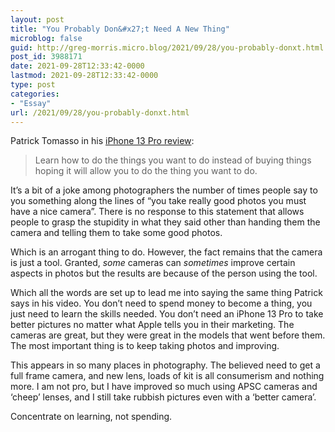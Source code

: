 ```yaml
---
layout: post
title: "You Probably Don&#x27;t Need A New Thing"
microblog: false
guid: http://greg-morris.micro.blog/2021/09/28/you-probably-donxt.html
post_id: 3988171
date: 2021-09-28T12:33:42-0000
lastmod: 2021-09-28T12:33:42-0000
type: post
categories:
- "Essay"
url: /2021/09/28/you-probably-donxt.html
---
```

<!--kg-card-begin: html--><p>Patrick Tomasso in his <a href="https://www.youtube.com/channel/UCq4xfqZCp6yt0Q_GcHY9AZg">iPhone 13 Pro review</a>:</p>
<blockquote><p>
  Learn how to do the things you want to do instead of buying things hoping it will allow you to do the thing you want to do.
</p></blockquote>
<p>It’s a bit of a joke among photographers the number of times people say to you something along the lines of “you take really good photos you must have a nice camera”. There is no response to this statement that allows people to grasp the stupidity in what they said other than handing them the camera and telling them to take some good photos.</p>
<p>Which is an arrogant thing to do. However, the fact remains that the camera is just a tool. Granted, <em>some</em> cameras can <em>sometimes</em> improve certain aspects in photos but the results are because of the person using the tool.</p>
<p>Which all the words are set up to lead me into saying the same thing Patrick says in his video. You don’t need to spend money to become a thing, you just need to learn the skills needed. You don’t need an iPhone 13 Pro to take better pictures no matter what Apple tells you in their marketing. The cameras are great, but they were great in the models that went before them. The most important thing is to keep taking photos and improving.</p>
<p>This appears in so many places in photography. The believed need to get a full frame camera, and new lens, loads of kit is all consumerism and nothing more. I am not pro, but I have improved so much using APSC cameras and ‘cheep’ lenses, and I still take rubbish pictures even with a ‘better camera’.</p>
<p>Concentrate on learning, not spending.</p>
<!--kg-card-end: html-->

